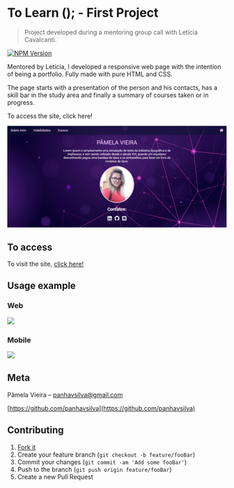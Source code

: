 # To Learn (); - First Project
> Project developed during a mentoring group call with Letícia Cavalcanti.

[![NPM Version][npm-image]][npm-url]

Mentored by Letícia, I developed a responsive web page with the intention of being a portfolio. Fully made with pure HTML and CSS.

The page starts with a presentation of the person and his contacts, has a skill bar in the study area and finally a summary of courses taken or in progress.

To access the site, click here!

<img src="./images/header.png"/>

## To access

To visit the site, 
[click here!](https://pamelavieiradasilva.000webhostapp.com)


## Usage example

 <h3>Web</h3>
 <img src="./images/web.gif"/>
  <h3>Mobile</h3>
 <img src="./images/mobile.gif"/>

## Meta

Pâmela Vieira – panhavsilva@gmail.com

[https://github.com/panhavsilva](https://github.com/panhavsilva)

## Contributing

1. [Fork it](<https://github.com/panhavsilva/my_site/fork>)
2. Create your feature branch (`git checkout -b feature/fooBar`)
3. Commit your changes (`git commit -am 'Add some fooBar'`)
4. Push to the branch (`git push origin feature/fooBar`)
5. Create a new Pull Request

<!-- Markdown link & img dfn's -->

[npm-image]: https://img.shields.io/npm/v/datadog-metrics.svg?style=flat-square
[npm-url]: https://npmjs.org/package/datadog-metrics
[npm-downloads]: https://img.shields.io/npm/dm/datadog-metrics.svg?style=flat-square
[travis-image]: https://img.shields.io/travis/dbader/node-datadog-metrics/master.svg?style=flat-square
[travis-url]: https://travis-ci.org/dbader/node-datadog-metrics
[wiki]: https://github.com/seunome/seuprojeto/wiki